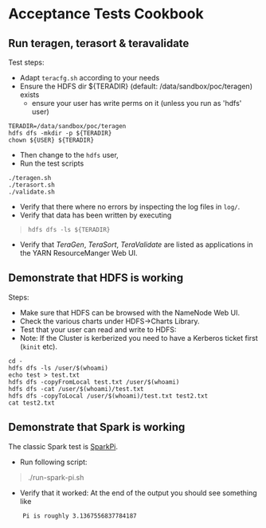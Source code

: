 # Acceptance Tests Cookbook

## Run teragen, terasort & teravalidate
Test steps:
* Adapt `teracfg.sh` according to your needs
* Ensure the HDFS dir ${TERADIR} (default: /data/sandbox/poc/teragen) exists 
  * ensure your user has write perms on it (unless you run as 'hdfs' user)
```
TERADIR=/data/sandbox/poc/teragen
hdfs dfs -mkdir -p ${TERADIR}
chown ${USER} ${TERADIR}
```
* Then change to the `hdfs` user, 
* Run the test scripts
```
./teragen.sh
./terasort.sh
./validate.sh
```

* Verify that there where no errors by inspecting the log files in `log/`.
* Verify that data has been written by executing
> `hdfs dfs -ls ${TERADIR}`
* Verify that *TeraGen*, *TeraSort*, *TeraValidate* are listed as applications in the YARN ResourceManger Web UI.


## Demonstrate that HDFS is working
Steps:
* Make sure that HDFS can be browsed with the NameNode Web UI.
* Check the various charts under HDFS->Charts Library. 
* Test that your user can read and write to HDFS:
 * Note: If the Cluster is kerberized you need to have a Kerberos ticket first (`kinit` etc).
```
cd -
hdfs dfs -ls /user/$(whoami)
echo test > test.txt
hdfs dfs -copyFromLocal test.txt /user/$(whoami)
hdfs dfs -cat /user/$(whoami)/test.txt
hdfs dfs -copyToLocal /user/$(whoami)/test.txt test2.txt
cat test2.txt
```
    
## Demonstrate that Spark is working
The classic Spark test is [SparkPi](https://github.com/apache/spark/blob/v2.4.0/examples/src/main/scala/org/apache/spark/examples/SparkPi.scala).
* Run following script:
> ./run-spark-pi.sh
* Verify that it worked: At the end of the output you should see something like
```
    Pi is roughly 3.1367556837784187
```
